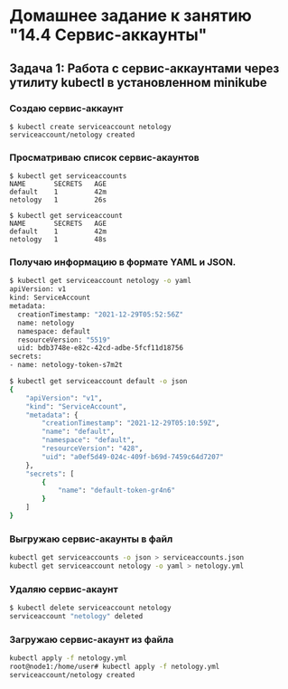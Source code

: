 # Домашнее задание к занятию "14.4 Сервис-аккаунты"

## Задача 1: Работа с сервис-аккаунтами через утилиту kubectl в установленном minikube

### Создаю сервис-аккаунт

```
$ kubectl create serviceaccount netology
serviceaccount/netology created
```

### Просматриваю список сервис-акаунтов

```
$ kubectl get serviceaccounts
NAME       SECRETS   AGE
default    1         42m
netology   1         26s

$ kubectl get serviceaccount
NAME       SECRETS   AGE
default    1         42m
netology   1         48s

```

### Получаю информацию в формате YAML и JSON.

```bash
$ kubectl get serviceaccount netology -o yaml
apiVersion: v1
kind: ServiceAccount
metadata:
  creationTimestamp: "2021-12-29T05:52:56Z"
  name: netology
  namespace: default
  resourceVersion: "5519"
  uid: bdb3748e-e82c-42cd-adbe-5fcf11d18756
secrets:
- name: netology-token-s7m2t
```
```bash
$ kubectl get serviceaccount default -o json
{
    "apiVersion": "v1",
    "kind": "ServiceAccount",
    "metadata": {
        "creationTimestamp": "2021-12-29T05:10:59Z",
        "name": "default",
        "namespace": "default",
        "resourceVersion": "428",
        "uid": "a0ef5d49-024c-409f-b69d-7459c64d7207"
    },
    "secrets": [
        {
            "name": "default-token-gr4n6"
        }
    ]
}

```

### Выгружаю сервис-акаунты в файл

```bash
kubectl get serviceaccounts -o json > serviceaccounts.json
kubectl get serviceaccount netology -o yaml > netology.yml
```

### Удаляю сервис-акаунт

```bash
$ kubectl delete serviceaccount netology
serviceaccount "netology" deleted


```

### Загружаю сервис-акаунт из файла

```bash
kubectl apply -f netology.yml
root@node1:/home/user# kubectl apply -f netology.yml
serviceaccount/netology created
```
